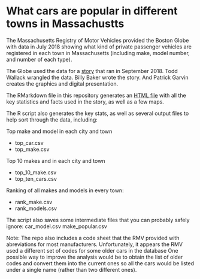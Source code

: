#                What cars are popular in different towns in Massachustts



The Massachusetts Registry of Motor Vehicles provided the Boston Globe with data in July 2018 showing what kind of private passenger vehicles are registered in each town in Massachusetts
(including make, model number, and number of each type).

The Globe used the data for a [story](https://apps.bostonglobe.com/metro/graphics/2018/09/cars-by-town/) that ran in September 2018.
Todd Wallack wrangled the data. Billy Baker wrote the story. And Patrick Garvin creates the graphics and digital presentation.

The RMarkdown file in this repository generates an [HTML file](https://twallack.github.io/cars/markdown/car_figures.html) with all the key statistics and facts used in the story, as well as a few maps. 




The R script  also generates the key stats, as well as several output files to help sort through the data, including:

Top make and model in each city and town
* top_car.csv	
* top_make.csv	

Top 10 makes and in each city and town
* top_10_make.csv
* top_ten_cars.csv

Ranking of all makes and models in every town:
* rank_make.csv
* rank_models.csv

The script also saves some intermediate files that you can probably safely ignore:
car_model.csv
make_popular.csv

Note:  The repo also includes a code sheet that the RMV provided with abreviations for most manufacturers.
Unfortunately, it appears the RMV used a different set of codes for some older cars in the database
One possible way to improve the analysis would be to obtain the list of older codes and convert them into the current ones
so all the cars would be listed under a single name (rather than two different ones).



